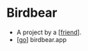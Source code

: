 # Birdbear

- A project by a [[friend]].
- [[go]] birdbear.app


[//begin]: # "Autogenerated link references for markdown compatibility"
[friend]: friend "Friend"
[go]: go "Go"
[//end]: # "Autogenerated link references"